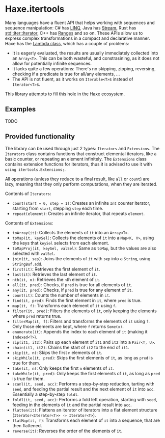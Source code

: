 # Haxe.itertools

Many languages have a fluent API that helps working with sequences and sequence manipulation:
C# has [LINQ](https://docs.microsoft.com/en-us/dotnet/csharp/programming-guide/concepts/linq/),
Java has [Stream](https://docs.oracle.com/javase/8/docs/api/java/util/stream/Stream.html),
Rust has [std::iter::Iterator](https://doc.rust-lang.org/std/iter/trait.Iterator.html),
C++ has [Ranges](https://en.cppreference.com/w/cpp/ranges) and so on.
These APIs allow us to express complex transformations in a compact and declarative
manner. Haxe has the [Lambda class](https://api.haxe.org/Lambda.html), which has a
couple of problems:
 * It is eagerly evaluated, the results are usually immediately collected into an `Array<T>`.
 This can be both wasteful, and constrasining, as it does not allow for potentially infinite sequences.
 * It lacks quite a few operations: There's no skipping, zipping, reversing, checking if a predicate
 is true for all/any elements, ...
 * The API is not fluent, as it works on `Iterable<T>`s instead of `Iterator<T>`s.

This library attempts to fill this hole in the Haxe ecosystem.

## Examples

TODO

## Provided functionality

The library can be used through just 2 types: `Iterators` and `Extensions`.
The `Iterators` class contains functions that construct elemental iterators, like
a basic counter, or repeating an element infinitely. The `Extensions` class contains
extension functions for iterators, thus it is advised to use it with `using itertools.Extensions;`.

All operations (unless they reduce to a final result, like `all` or `count`) are lazy, meaning that they only perform computations, when they are iterated.

Contents of `Iterators`:
 * `count(start = 0, step = 1)`: Creates an infinite `Int` counter iterator,
 starting from `start`, stepping `step` each time.
 * `repeat(element)`: Creates an infinite iterator, that repeats `element`.

Contents of `Extensions`:
 * `toArray(it)`: Collects the elements of `it` into an `Array<T>`.
 * `toMap(it, keySel)`: Collects the elements of `it` into a `Map<K, V>`, using the keys that `keySel` selects from each element.
 * `toMapProj(it, keySel, valSel)`: Same as `toMap`, but the values are also selected with `valSel`.
 * `join(it, sep)`: Joins the elements of `it` with `sep` into a `String`, using `StringBuf.add`.
 * `first(it)`: Retrieves the first element of `it`.
 * `last(it)`: Retrieves the last element of `it`.
 * `nth(it, n)`: Retrieves the `n`th element of `it`.
 * `all(it, pred)`: Checks, if `pred` is true for all elements of `it`.
 * `any(it, pred)`: Checks, if `pred` is true for any element of `it`.
 * `count(it)`: Counts the number of elements in `it`.
 * `find(it, pred)`: Finds the first element in `it`, where `pred` is true.
 * `map(it, f)`: Transforms each element of `it` using `f`.
 * `filter(it, pred)`: Filters the elements of `it`, only keeping the elements where `pred` returns true.
 * `filterMap(it, f)`: Filters and transforms the elements of `it` using `f`. Only those elements are kept, where `f` returns `Some(x)`.
 * `enumerate(it)`: Appends the index to each element of `it` (making it `Indexed<T>`).
 * `zip(it1, it2)`: Pairs up each element of `it1` and `it2` into a `Pair<T, U>`.
 * `chain(it1, it2)`: Chains the start of `it2` to the end of `it1`.
 * `skip(it, n)`: Skips the first `n` elements of `it`.
 * `skipWhile(it, pred)`: Skips the first elements of `it`, as long as `pred` is true for them.
 * `take(it, n)`: Only keeps the first `n` elements of `it`.
 * `takeWhile(it, pred)`: Only keeps the first elements of `it`, as long as `pred` is true for them.
 * `scanl(it, seed, acc)`: Performs a step-by-step reduction, tarting with `seed`, and feeding the partial result and the next element of `it` into `acc`. Essentially a step-by-step `foldl`.
 * `foldl(it, seed, acc)`: Performs a fold left operation, starting with `seed`, feeding in the elements of `it` and the partial result into `acc`.
 * `flatten(it)`: Flattens an iterator of iterators into a flat element structure (`Iterator<Iterator<T>> -> Iterator<T>`).
 * `flatMap(it, f)`: Transforms each element of `it` into a sequence, that are then flattened.
 * `reverse(it)`: Reverses the order of the elements of `it`.
